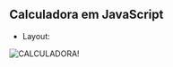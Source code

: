 ## Calculadora em JavaScript

- Layout:

![CALCULADORA!](https://user-images.githubusercontent.com/91624733/149241058-3d4a0bab-333a-4456-bd16-a0372199b625.png)
